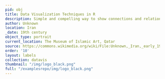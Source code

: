 ```yaml
---
pid: obj
title: Data Visualization Techniques in R
description: Simple and compelling way to show connections and relationships within a community of individuals.
author: Unknown
location: Iran
_date: 19th century
object_type: portrait
current_location: The Museum of Islamic Art, Qatar
source: https://commons.wikimedia.org/wiki/File:Unknown,_Iran,_early_19th_Century_-_Portrait_of_Sheikh_Ali_Mirza_-_Google_Art_Project.jpg
order: '10'
layout: labels
collection: datavis
thumbnail: "/img/logo_black.png"
full: "/examplesrepo/img/logo_black.png"
---
```

